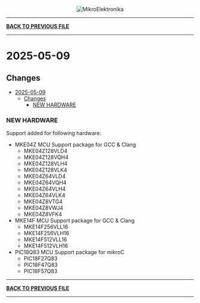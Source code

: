 <p align="center">
  <img src="http://www.mikroe.com/img/designs/beta/logo_small.png?raw=true" alt="MikroElektronika"/>
</p>

---

**[BACK TO PREVIOUS FILE](../changelog.md)**

---

# 2025-05-09

## Changes

- [2025-05-09](#2025-05-09)
  - [Changes](#changes)
    - [NEW HARDWARE](#new-hardware)

### NEW HARDWARE

Support added for following hardware:

+ MKE04Z MCU Support package for GCC & Clang
  + MKE04Z128VLD4
  + MKE04Z128VQH4
  + MKE04Z128VLH4
  + MKE04Z128VLK4
  + MKE04Z64VLD4
  + MKE04Z64VQH4
  + MKE04Z64VLH4
  + MKE04Z64VLK4
  + MKE04Z8VTG4
  + MKE04Z8VWJ4
  + MKE04Z8VFK4
+ MKE14F MCU Support package for GCC & Clang
  + MKE14F256VLL16
  + MKE14F256VLH16
  + MKE14F512VLL16
  + MKE14F512VLH16
+ PIC18Q83 MCU Support package for mikroC
  + PIC18F27Q83
  + PIC18F47Q83
  + PIC18F57Q83

---

**[BACK TO PREVIOUS FILE](../changelog.md)**

---
